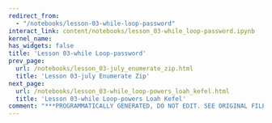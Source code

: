 ```yaml
---
redirect_from:
  - "/notebooks/lesson-03-while-loop-password"
interact_link: content/notebooks/lesson_03-while_loop-password.ipynb
kernel_name: 
has_widgets: false
title: 'Lesson 03-while Loop-password'
prev_page:
  url: /notebooks/lesson_03-july_enumerate_zip.html
  title: 'Lesson 03-july Enumerate Zip'
next_page:
  url: /notebooks/lesson_03-while_loop-powers_loah_kefel.html
  title: 'Lesson 03-while Loop-powers Loah Kefel'
comment: "***PROGRAMMATICALLY GENERATED, DO NOT EDIT. SEE ORIGINAL FILES IN /content***"
---
```

